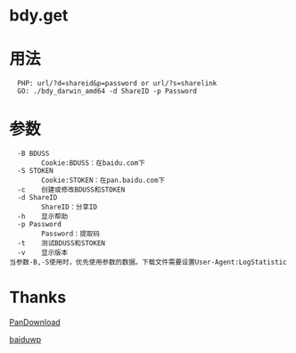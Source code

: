 # bdy.get

# 用法
```
  PHP: url/?d=shareid&p=password or url/?s=sharelink
  GO: ./bdy_darwin_amd64 -d ShareID -p Password
```

# 参数
```
  -B BDUSS
    	Cookie:BDUSS：在baidu.com下
  -S STOKEN
    	Cookie:STOKEN：在pan.baidu.com下
  -c	创建或修改BDUSS和STOKEN
  -d ShareID
    	ShareID：分享ID
  -h	显示帮助
  -p Password
    	Password：提取码
  -t	测试BDUSS和STOKEN
  -v	显示版本
当参数-B,-S使用时，优先使用参数的数据。下载文件需要设置User-Agent:LogStatistic
```

# Thanks

[PanDownload](https://pandownload.com)

[baiduwp](https://github.com/TkzcM/baiduwp)
